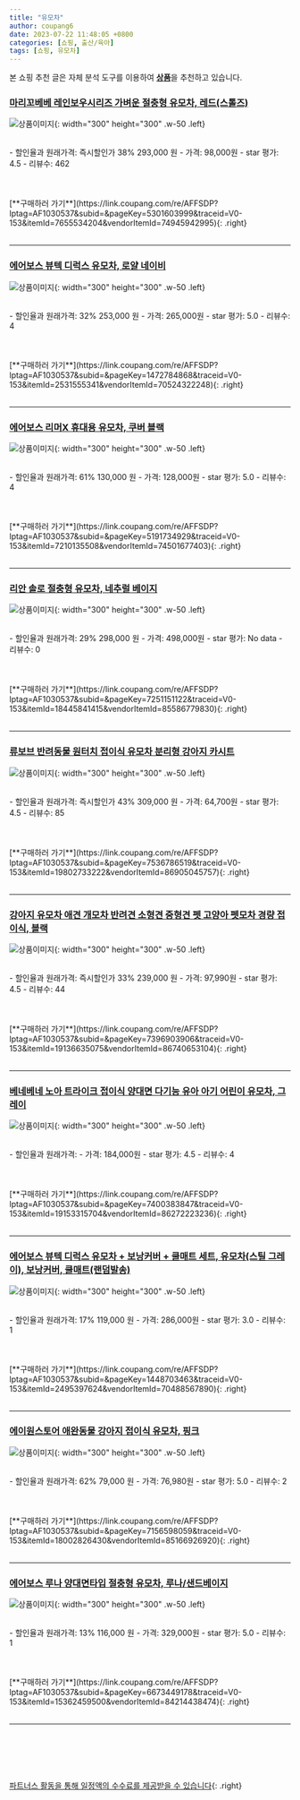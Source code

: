 ```yaml
---
title: "유모차"
author: coupang6
date: 2023-07-22 11:48:05 +0800
categories: [쇼핑, 출산/육아]
tags: [쇼핑, 유모차]
---
```


본 쇼핑 추천 글은 자체 분석 도구를 이용하여 [**상품**](https://link.coupang.com/a/bao1ui)을 추천하고 있습니다.

### [마리꼬베베 레인보우시리즈 가벼운 절충형 유모차, 레드(스톨즈)](https://link.coupang.com/re/AFFSDP?lptag=AF1030537&subid=&pageKey=5301603999&traceid=V0-153&itemId=7655534204&vendorItemId=74945942995)

![상품이미지](https://thumbnail9.coupangcdn.com/thumbnails/remote/230x230ex/image/vendor_inventory/0ab0/3b91e319e5b800a208193e2aaaeb753e12327e533c1812465b670bcc9248.jpg){: width="300" height="300" .w-50 .left}


<br>
- 할인율과 원래가격: 즉시할인가 38%  293,000   원
- 가격: 98,000원
- star 평가: 4.5
- 리뷰수: 462
<br>
<br>
<br>
<br>
[**구매하러 가기**](https://link.coupang.com/re/AFFSDP?lptag=AF1030537&subid=&pageKey=5301603999&traceid=V0-153&itemId=7655534204&vendorItemId=74945942995){: .right}
<br>
<br>

---

### [에어보스 뷰텍 디럭스 유모차, 로얄 네이비](https://link.coupang.com/re/AFFSDP?lptag=AF1030537&subid=&pageKey=1472784868&traceid=V0-153&itemId=2531555341&vendorItemId=70524322248)

![상품이미지](https://thumbnail8.coupangcdn.com/thumbnails/remote/230x230ex/image/retail/images/3663007127847411-5a604e67-984d-4f63-b7e3-60530a7810e7.jpg){: width="300" height="300" .w-50 .left}


<br>
- 할인율과 원래가격: 32%  253,000   원
- 가격: 265,000원
- star 평가: 5.0
- 리뷰수: 4
<br>
<br>
<br>
<br>
[**구매하러 가기**](https://link.coupang.com/re/AFFSDP?lptag=AF1030537&subid=&pageKey=1472784868&traceid=V0-153&itemId=2531555341&vendorItemId=70524322248){: .right}
<br>
<br>

---

### [에어보스 리머X 휴대용 유모차, 쿠버 블랙](https://link.coupang.com/re/AFFSDP?lptag=AF1030537&subid=&pageKey=5191734929&traceid=V0-153&itemId=7210135508&vendorItemId=74501677403)

![상품이미지](https://thumbnail7.coupangcdn.com/thumbnails/remote/230x230ex/image/retail/images/1667906633234173-f3ba8bc5-1ef3-43f8-927e-14d7e362eb63.jpg){: width="300" height="300" .w-50 .left}


<br>
- 할인율과 원래가격: 61%  130,000   원
- 가격: 128,000원
- star 평가: 5.0
- 리뷰수: 4
<br>
<br>
<br>
<br>
[**구매하러 가기**](https://link.coupang.com/re/AFFSDP?lptag=AF1030537&subid=&pageKey=5191734929&traceid=V0-153&itemId=7210135508&vendorItemId=74501677403){: .right}
<br>
<br>

---

### [리안 솔로 절충형 유모차, 네추럴 베이지](https://link.coupang.com/re/AFFSDP?lptag=AF1030537&subid=&pageKey=7251151122&traceid=V0-153&itemId=18445841415&vendorItemId=85586779830)

![상품이미지](https://thumbnail7.coupangcdn.com/thumbnails/remote/230x230ex/image/retail/images/2023/04/07/11/4/59737ad2-cfc1-4e97-8722-0ebc4da94280.jpg){: width="300" height="300" .w-50 .left}


<br>
- 할인율과 원래가격: 29%  298,000   원
- 가격: 498,000원
- star 평가: No data
- 리뷰수: 0
<br>
<br>
<br>
<br>
[**구매하러 가기**](https://link.coupang.com/re/AFFSDP?lptag=AF1030537&subid=&pageKey=7251151122&traceid=V0-153&itemId=18445841415&vendorItemId=85586779830){: .right}
<br>
<br>

---

### [류보브 반려동물 원터치 접이식 유모차 분리형 강아지 카시트](https://link.coupang.com/re/AFFSDP?lptag=AF1030537&subid=&pageKey=7536786519&traceid=V0-153&itemId=19802733222&vendorItemId=86905045757)

![상품이미지](https://thumbnail6.coupangcdn.com/thumbnails/remote/230x230ex/image/vendor_inventory/87c0/bc5f036a6a3407d5d66fa1779e4d07b67e7f56ecc3175851d9fa5d1b5d33.jpg){: width="300" height="300" .w-50 .left}


<br>
- 할인율과 원래가격: 즉시할인가 43%  309,000   원
- 가격: 64,700원
- star 평가: 4.5
- 리뷰수: 85
<br>
<br>
<br>
<br>
[**구매하러 가기**](https://link.coupang.com/re/AFFSDP?lptag=AF1030537&subid=&pageKey=7536786519&traceid=V0-153&itemId=19802733222&vendorItemId=86905045757){: .right}
<br>
<br>

---

### [강아지 유모차 애견 개모차 반려견 소형견 중형견 펫 고양아 펫모차 경량 접이식, 블랙](https://link.coupang.com/re/AFFSDP?lptag=AF1030537&subid=&pageKey=7396903906&traceid=V0-153&itemId=19136635075&vendorItemId=86740653104)

![상품이미지](https://thumbnail8.coupangcdn.com/thumbnails/remote/230x230ex/image/vendor_inventory/dfde/5e84604ac7a0e50bdd3f926ce0008ccf3af728d95b322dd17789d33bdffc.png){: width="300" height="300" .w-50 .left}


<br>
- 할인율과 원래가격: 즉시할인가 33%  239,000   원
- 가격: 97,990원
- star 평가: 4.5
- 리뷰수: 44
<br>
<br>
<br>
<br>
[**구매하러 가기**](https://link.coupang.com/re/AFFSDP?lptag=AF1030537&subid=&pageKey=7396903906&traceid=V0-153&itemId=19136635075&vendorItemId=86740653104){: .right}
<br>
<br>

---

### [베네베네 노아 트라이크 접이식 양대면 다기능 유아 아기 어린이 유모차, 그레이](https://link.coupang.com/re/AFFSDP?lptag=AF1030537&subid=&pageKey=7400383847&traceid=V0-153&itemId=19153315704&vendorItemId=86272223236)

![상품이미지](https://thumbnail9.coupangcdn.com/thumbnails/remote/230x230ex/image/vendor_inventory/46ca/3de749038b0eb2b02c95bc9694fcbec7f05a73cbf95de4c160c525c024ed.jpg){: width="300" height="300" .w-50 .left}


<br>
- 할인율과 원래가격: 
- 가격: 184,000원
- star 평가: 4.5
- 리뷰수: 4
<br>
<br>
<br>
<br>
[**구매하러 가기**](https://link.coupang.com/re/AFFSDP?lptag=AF1030537&subid=&pageKey=7400383847&traceid=V0-153&itemId=19153315704&vendorItemId=86272223236){: .right}
<br>
<br>

---

### [에어보스 뷰텍 디럭스 유모차 + 보낭커버 + 쿨매트 세트, 유모차(스틸 그레이), 보낭커버, 쿨매트(랜덤발송)](https://link.coupang.com/re/AFFSDP?lptag=AF1030537&subid=&pageKey=1448703463&traceid=V0-153&itemId=2495397624&vendorItemId=70488567890)

![상품이미지](https://thumbnail6.coupangcdn.com/thumbnails/remote/230x230ex/image/retail/images/2020/04/10/13/7/299e7282-f298-4e9d-bb7b-b7c58aa803cb.jpg){: width="300" height="300" .w-50 .left}


<br>
- 할인율과 원래가격: 17%  119,000   원
- 가격: 286,000원
- star 평가: 3.0
- 리뷰수: 1
<br>
<br>
<br>
<br>
[**구매하러 가기**](https://link.coupang.com/re/AFFSDP?lptag=AF1030537&subid=&pageKey=1448703463&traceid=V0-153&itemId=2495397624&vendorItemId=70488567890){: .right}
<br>
<br>

---

### [에이원스토어 애완동물 강아지 접이식 유모차, 핑크](https://link.coupang.com/re/AFFSDP?lptag=AF1030537&subid=&pageKey=7156598059&traceid=V0-153&itemId=18002826430&vendorItemId=85166926920)

![상품이미지](https://thumbnail8.coupangcdn.com/thumbnails/remote/230x230ex/image/vendor_inventory/3dbc/4612fbf48ce6a4794485f15cf7549b87ac20171d2a5735e119d89ea5041c.jpg){: width="300" height="300" .w-50 .left}


<br>
- 할인율과 원래가격: 62%  79,000   원
- 가격: 76,980원
- star 평가: 5.0
- 리뷰수: 2
<br>
<br>
<br>
<br>
[**구매하러 가기**](https://link.coupang.com/re/AFFSDP?lptag=AF1030537&subid=&pageKey=7156598059&traceid=V0-153&itemId=18002826430&vendorItemId=85166926920){: .right}
<br>
<br>

---

### [에어보스 루나 양대면타입 절충형 유모차, 루나/샌드베이지](https://link.coupang.com/re/AFFSDP?lptag=AF1030537&subid=&pageKey=6673449178&traceid=V0-153&itemId=15362459500&vendorItemId=84214438474)

![상품이미지](https://thumbnail10.coupangcdn.com/thumbnails/remote/230x230ex/image/vendor_inventory/aa4e/4ff153facbbed877a295725a5f7dc71a71e2ad459b66cbb28f85ada71106.jpg){: width="300" height="300" .w-50 .left}


<br>
- 할인율과 원래가격: 13%  116,000   원
- 가격: 329,000원
- star 평가: 5.0
- 리뷰수: 1
<br>
<br>
<br>
<br>
[**구매하러 가기**](https://link.coupang.com/re/AFFSDP?lptag=AF1030537&subid=&pageKey=6673449178&traceid=V0-153&itemId=15362459500&vendorItemId=84214438474){: .right}
<br>
<br>

---
<br><br><br><br><br> [파트너스 활동을 통해 일정액의 수수료를 제공받을 수 있습니다](https://link.coupang.com/a/bao1ui){: .right}